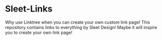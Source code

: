 # Sleet-Links
Why use Linktree when you can create your own custom link page!  This repository contains links to everything by Sleet Design!  Maybe it will inspire you to create your own link page!
